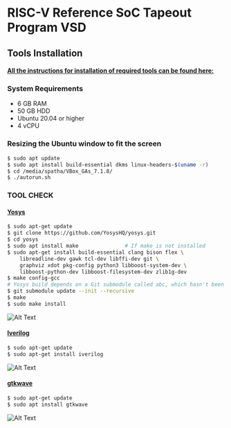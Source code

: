 # RISC-V Reference SoC Tapeout Program VSD

## Tools Installation

#### <ins>All the instructions for installation of required tools can be found here:</ins>

### **System Requirements**
- 6 GB RAM
- 50 GB HDD
- Ubuntu 20.04 or higher
- 4 vCPU

### **Resizing the Ubuntu window to fit the screen**
```bash
$ sudo apt update
$ sudo apt install build-essential dkms linux-headers-$(uname -r)
$ cd /media/spatha/VBox_GAs_7.1.8/
$ ./autorun.sh
```

### **TOOL CHECK**

#### <ins>**Yosys**</ins>
```bash
$ sudo apt-get update
$ git clone https://github.com/YosysHQ/yosys.git
$ cd yosys
$ sudo apt install make               # If make is not installed
$ sudo apt-get install build-essential clang bison flex \
    libreadline-dev gawk tcl-dev libffi-dev git \
    graphviz xdot pkg-config python3 libboost-system-dev \
    libboost-python-dev libboost-filesystem-dev zlib1g-dev
$ make config-gcc
# Yosys build depends on a Git submodule called abc, which hasn't been initialized yet. You need to run the following command before running make
$ git submodule update --init --recursive
$ make 
$ sudo make install
```
![Alt Text]([RTL2GDS_RISC-V/assets/yosys.png](https://github.com/prkshdas/RTL2GDS_RISC-V/blob/main/assets/yosys.png))

#### <ins>**Iverilog**</ins>
```bash
$ sudo apt-get update
$ sudo apt-get install iverilog
```
![Alt Text]([RTL2GDS_RISC-V/assets/iverilog.png](https://github.com/prkshdas/RTL2GDS_RISC-V/blob/main/assets/iverilog.png))

#### <ins>**gtkwave**</ins>
```bash
$ sudo apt-get update
$ sudo apt install gtkwave
```
![Alt Text]([RTL2GDS_RISC-V/assets/gtkwave.png](https://github.com/prkshdas/RTL2GDS_RISC-V/blob/main/assets/gtkwave.png))

